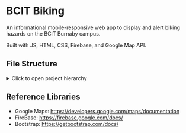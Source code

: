 # BCIT Biking

An informational mobile-responsive web app to display and alert biking hazards on the BCIT Burnaby campus.

Built with JS, HTML, CSS, Firebase, and Google Map API.

## File Structure
<details>
<summary>Click to open project hierarchy</summary>
  
```
Top Level of project folder:
    ├── .gitignore             # Git ignore file
    ├── index.html             # landing HTML file, this is what users see when you come to url (and for login)
    ├── map.html               # after logged in, this is the main file with google maps and bike hazard elements
    ├── readme.md

It has the follow subfolders:
    ├── fonts                  # Folder for fonts (taken from www.bcit.ca)
    │   └── light.woff2.txt    # file for bcit-light font-family
    │   └── medium.woff2.txt   # file for bcit-medium font-family
    │   └── regular.woff2.txt  # file for bcit-regular font-family
    │   └── semibold.woff2.txt # file for bcit-semibold font-family
    |
    ├── images                 # Folder for images
    │   └── /BCIT-logo.png     # icon for navbar brand logo
    │   └── /construction.png  # icon displaying a 'construction' hazard type
    │   └── /downvote.png      # img button to downvote a hazard
    │   └── /other.png         # icon displaying an 'other' hazard type
    │   └── /pothole.png       # icon displaying a 'pothole' hazard type
    │   └── /snow.png          # icon displaying a 'snow' hazard type
    │   └── /upvote.png        # img button to upvote a hazard
    |
    ├── scripts                # Folder for scripts
    │   └── /firebase-api.js   # initializes firebase with this project's config and api key
    │   └── /login.js          # this is where the login function is located, as well as a background image with google maps
    │   └── /map.js            # this is where all the core functions are located
    |
    ├── styles                 # Folder for styles
    │   └── /styles.css        # this is where the core styling elements are located.
```
</details>

## Reference Libraries
- Google Maps: https://developers.google.com/maps/documentation
- FireBase: https://firebase.google.com/docs/
- Bootstrap: https://getbootstrap.com/docs/
